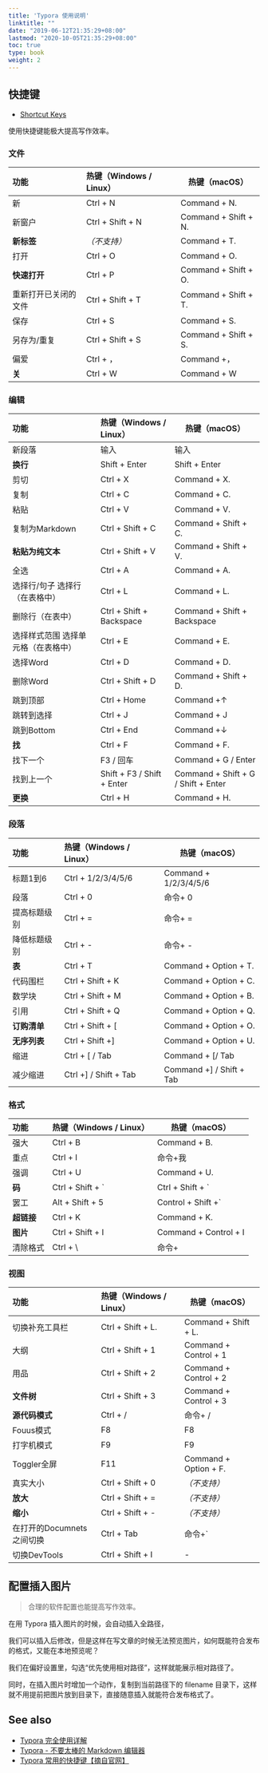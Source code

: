 ```yaml
---
title: 'Typora 使用说明'
linktitle: ""
date: "2019-06-12T21:35:29+08:00"
lastmod: "2020-10-05T21:35:29+08:00"
toc: true
type: book
weight: 2
---
```




## 快捷键

* [Shortcut Keys](http://support.typora.io/Shortcut-Keys/)

使用快捷键能极大提高写作效率。

### 文件

| 功能                 | 热键（Windows / Linux） | 热键（macOS）        |
| :------------------- | :---------------------- | -------------------- |
| 新                   | Ctrl + N                | Command + N.         |
| 新窗户               | Ctrl + Shift + N        | Command + Shift + N. |
| **新标签**           | *（不支持）*            | Command + T.         |
| 打开                 | Ctrl + O                | Command + O.         |
| **快速打开**         | Ctrl + P                | Command + Shift + O. |
| 重新打开已关闭的文件 | Ctrl + Shift + T        | Command + Shift + T. |
| 保存                 | Ctrl + S                | Command + S.         |
| 另存为/重复          | Ctrl + Shift + S        | Command + Shift + S. |
| 偏爱                 | Ctrl + ，               | Command +，          |
| **关**               | Ctrl + W                | Command + W          |

### 编辑

| 功能                                | 热键（Windows / Linux）    | 热键（macOS）                       |
| :---------------------------------- | :------------------------- | ----------------------------------- |
| 新段落                              | 输入                       | 输入                                |
| **换行**                            | Shift + Enter              | Shift + Enter                       |
| 剪切                                | Ctrl + X                   | Command + X.                        |
| 复制                                | Ctrl + C                   | Command + C.                        |
| 粘贴                                | Ctrl + V                   | Command + V.                        |
| 复制为Markdown                      | Ctrl + Shift + C           | Command + Shift + C.                |
| **粘贴为纯文本**                    | Ctrl + Shift + V           | Command + Shift + V.                |
| 全选                                | Ctrl + A                   | Command + A.                        |
| 选择行/句子 选择行（在表格中）      | Ctrl + L                   | Command + L.                        |
| 删除行（在表中）                    | Ctrl + Shift + Backspace   | Command + Shift + Backspace         |
| 选择样式范围 选择单元格（在表格中） | Ctrl + E                   | Command + E.                        |
| 选择Word                            | Ctrl + D                   | Command + D.                        |
| 删除Word                            | Ctrl + Shift + D           | Command + Shift + D.                |
| 跳到顶部                            | Ctrl + Home                | Command +↑                          |
| 跳转到选择                          | Ctrl + J                   | Command + J                         |
| 跳到Bottom                          | Ctrl + End                 | Command +↓                          |
| **找**                              | Ctrl + F                   | Command + F.                        |
| 找下一个                            | F3 / 回车                  | Command + G / Enter                 |
| 找到上一个                          | Shift + F3 / Shift + Enter | Command + Shift + G / Shift + Enter |
| **更换**                            | Ctrl + H                   | Command + H.                        |

### 段落

| 功能         | 热键（Windows / Linux） | 热键（macOS）            |
| :----------- | :---------------------- | ------------------------ |
| 标题1到6     | Ctrl + 1/2/3/4/5/6      | Command + 1/2/3/4/5/6    |
| 段落         | Ctrl + 0                | 命令+ 0                  |
| 提高标题级别 | Ctrl + =                | 命令+ =                  |
| 降低标题级别 | Ctrl + -                | 命令+ -                  |
| **表**       | Ctrl + T                | Command + Option + T.    |
| 代码围栏     | Ctrl + Shift + K        | Command + Option + C.    |
| 数学块       | Ctrl + Shift + M        | Command + Option + B.    |
| 引用         | Ctrl + Shift + Q        | Command + Option + Q.    |
| **订购清单** | Ctrl + Shift + [        | Command + Option + O.    |
| **无序列表** | Ctrl + Shift +]         | Command + Option + U.    |
| 缩进         | Ctrl + [ / Tab          | Command + [/ Tab         |
| 减少缩进     | Ctrl +] / Shift + Tab   | Command +] / Shift + Tab |

### 格式

| 功能       | 热键（Windows / Linux） | 热键（macOS）         |
| :--------- | :---------------------- | --------------------- |
| 强大       | Ctrl + B                | Command + B.          |
| 重点       | Ctrl + I                | 命令+我               |
| 强调       | Ctrl + U                | Command + U.          |
| **码**     | Ctrl + Shift + \`       | Ctrl + Shift + \`     |
| 罢工       | Alt + Shift + 5         | Control + Shift +`    |
| **超链接** | Ctrl + K                | Command + K.          |
| **图片**   | Ctrl + Shift + I        | Command + Control + I |
| 清除格式   | Ctrl + \\               | 命令+                 |

### 视图

| 功能                      | 热键（Windows / Linux） | 热键（macOS）         |
| :------------------------ | :---------------------- | --------------------- |
| 切换补充工具栏            | Ctrl + Shift + L.       | Command + Shift + L.  |
| 大纲                      | Ctrl + Shift + 1        | Command + Control + 1 |
| 用品                      | Ctrl + Shift + 2        | Command + Control + 2 |
| **文件树**                | Ctrl + Shift + 3        | Command + Control + 3 |
| **源代码模式**            | Ctrl + /                | 命令+ /               |
| Fouus模式                 | F8                      | F8                    |
| 打字机模式                | F9                      | F9                    |
| Toggler全屏               | F11                     | Command + Option + F. |
| 真实大小                  | Ctrl + Shift + 0        | *（不支持）*          |
| **放大**                  | Ctrl + Shift + =        | *（不支持）*          |
| **缩小**                  | Ctrl + Shift + -        | *（不支持）*          |
| 在打开的Documnets之间切换 | Ctrl + Tab              | 命令+`                |
| 切换DevTools              | Ctrl + Shift + I        | -                     |



## 配置插入图片

> 合理的软件配置也能提高写作效率。

在用 Typora 插入图片的时候，会自动插入全路径，

我们可以插入后修改，但是这样在写文章的时候无法预览图片，如何既能符合发布的格式，又能在本地预览呢？

我们在偏好设置里，勾选“优先使用相对路径”，这样就能展示相对路径了。

同时，在插入图片时增加一个动作，复制到当前路径下的 filename 目录下，这样就不用提前把图片放到目录下，直接随意插入就能符合发布格式了。







## See also

* [Typora 完全使用详解](https://sspai.com/post/54912)
* [Typora - 不要太棒的 Markdown 编辑器](https://zhuanlan.zhihu.com/p/44998516)
* [Typora 常用的快捷键【摘自官网】](https://www.cnblogs.com/gxh195/p/10657200.html)

